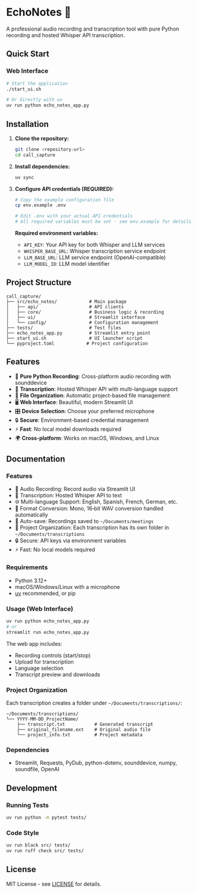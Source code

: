 # EchoNotes 📝

A professional audio recording and transcription tool with pure Python recording and hosted Whisper API transcription.

## Quick Start

### Web Interface
```bash
# Start the application
./start_ui.sh

# Or directly with uv
uv run python echo_notes_app.py
```

## Installation

1. **Clone the repository:**
   ```bash
   git clone <repository-url>
   cd call_capture
   ```

2. **Install dependencies:**
   ```bash
   uv sync
   ```

3. **Configure API credentials (REQUIRED):**
   ```bash
   # Copy the example configuration file
   cp env.example .env

   # Edit .env with your actual API credentials
   # All required variables must be set - see env.example for details
   ```

   **Required environment variables:**
   - `API_KEY`: Your API key for both Whisper and LLM services
   - `WHISPER_BASE_URL`: Whisper transcription service endpoint
   - `LLM_BASE_URL`: LLM service endpoint (OpenAI-compatible)
   - `LLM_MODEL_ID`: LLM model identifier

## Project Structure

```
call_capture/
├── src/echo_notes/            # Main package
│   ├── api/                   # API clients
│   ├── core/                  # Business logic & recording
│   ├── ui/                    # Streamlit interface
│   └── config/                # Configuration management
├── tests/                     # Test files
├── echo_notes_app.py          # Streamlit entry point
├── start_ui.sh                # UI launcher script
└── pyproject.toml            # Project configuration
```

## Features

- 🎤 **Pure Python Recording**: Cross-platform audio recording with sounddevice
- 📝 **Transcription**: Hosted Whisper API with multi-language support
- 📁 **File Organization**: Automatic project-based file management
- 🖥️ **Web Interface**: Beautiful, modern Streamlit UI
- 🎛️ **Device Selection**: Choose your preferred microphone
- 🔒 **Secure**: Environment-based credential management
- ⚡ **Fast**: No local model downloads required
- 🌍 **Cross-platform**: Works on macOS, Windows, and Linux

## Documentation

### Features

- 🎤 Audio Recording: Record audio via Streamlit UI
- 📝 Transcription: Hosted Whisper API to text
- 🌐 Multi-language Support: English, Spanish, French, German, etc.
- 🔄 Format Conversion: Mono, 16‑bit WAV conversion handled automatically
- 💾 Auto-save: Recordings saved to `~/Documents/meetings`
- 📁 Project Organization: Each transcription has its own folder in `~/Documents/transcriptions`
- 🔒 Secure: API keys via environment variables
- ⚡ Fast: No local models required

### Requirements

- Python 3.12+
- macOS/Windows/Linux with a microphone
- [uv](https://github.com/astral-sh/uv) recommended, or pip

### Usage (Web Interface)

```bash
uv run python echo_notes_app.py
# or
streamlit run echo_notes_app.py
```

The web app includes:
- Recording controls (start/stop)
- Upload for transcription
- Language selection
- Transcript preview and downloads

### Project Organization

Each transcription creates a folder under `~/Documents/transcriptions/`:

```
~/Documents/transcriptions/
└── YYYY-MM-DD_ProjectName/
    ├── transcript.txt           # Generated transcript
    ├── original_filename.ext    # Original audio file
    └── project_info.txt         # Project metadata
```

### Dependencies

- Streamlit, Requests, PyDub, python-dotenv, sounddevice, numpy, soundfile, OpenAI

## Development

### Running Tests
```bash
uv run python -m pytest tests/
```

### Code Style
```bash
uv run black src/ tests/
uv run ruff check src/ tests/
```

## License

MIT License - see [LICENSE](LICENSE) for details.
